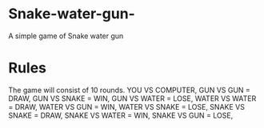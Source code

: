 # Snake-water-gun-
A simple game of Snake water gun 

# Rules
The game will consist of 10 rounds.
  YOU VS COMPUTER,
  GUN VS GUN = DRAW,
  GUN VS SNAKE = WIN,
  GUN VS WATER = LOSE,
  WATER VS WATER = DRAW,
  WATER VS GUN = WIN,
  WATER VS SNAKE = LOSE,
  SNAKE VS SNAKE = DRAW,
  SNAKE VS WATER = WIN,
  SNAKE VS GUN = LOSE,

